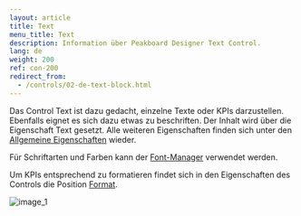 ```yaml
---
layout: article
title: Text
menu_title: Text
description: Information über Peakboard Designer Text Control.
lang: de
weight: 200
ref: con-200
redirect_from:
  - /controls/02-de-text-block.html
---
```


Das Control Text ist dazu gedacht, einzelne Texte oder KPIs darzustellen.
Ebenfalls eignet es sich dazu etwas zu beschriften. 
Der Inhalt wird über die Eigenschaft Text gesetzt. 
Alle weiteren Eigenschaften finden sich unter den [Allgemeine Eigenschaften](/controls/01-de-allgemeine-eigenschaften.html) wieder.

Für Schriftarten und Farben kann der [Font-Manager](/misc/04-de-fonts.html) verwendet werden.

Um KPIs entsprechend zu formatieren findet sich in den Eigenschaften des Controls die Position [Format](/misc/03-de-formatieren-von-Werten.html).

![image_1](/assets/images/Controls/Text/text.gif)
